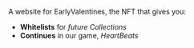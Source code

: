 A website for EarlyValentines, the NFT that gives you:
- **Whitelists** for *future Collections*
- **Continues** in our game, *HeartBeats*
